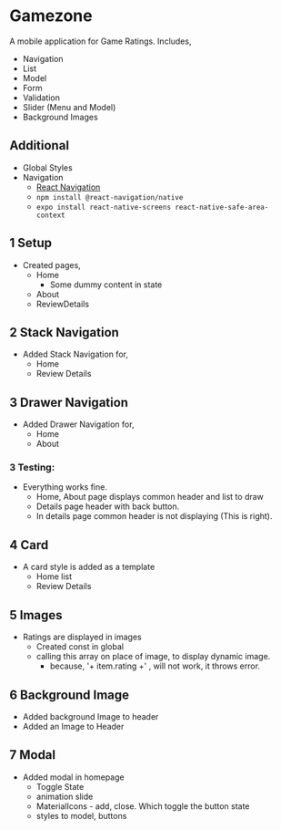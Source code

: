 # Gamezone

A mobile application for Game Ratings. Includes,

- Navigation
- List
- Model
- Form
- Validation
- Slider (Menu and Model)
- Background Images

## Additional

- Global Styles
- Navigation
  - [React Navigation](https://reactnavigation.org/)
  - `npm install @react-navigation/native`
  - `expo install react-native-screens react-native-safe-area-context`

## 1 Setup

- Created pages,
  - Home
    - Some dummy content in state
  - About
  - ReviewDetails

## 2 Stack Navigation

- Added Stack Navigation for,
  - Home
  - Review Details

## 3 Drawer Navigation

- Added Drawer Navigation for,
  - Home
  - About

### 3 Testing:

- Everything works fine.
  - Home, About page displays common header and list to draw
  - Details page header with back button.
  - In details page common header is not displaying (This is right).

## 4 Card

- A card style is added as a template
  - Home list
  - Review Details

## 5 Images

- Ratings are displayed in images
  - Created const in global
  - calling this array on place of image, to display dynamic image.
    - because, '+ item.rating +' , will not work, it throws error.

## 6 Background Image

- Added background Image to header
- Added an Image to Header

## 7 Modal

- Added modal in homepage
  - Toggle State
  - animation slide
  - MaterialIcons - add, close. Which toggle the button state
  - styles to model, buttons
